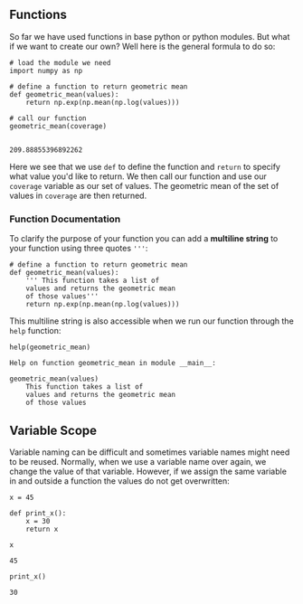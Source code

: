## Functions

So far we have used functions in base python or python modules. But what if we want to create our own? Well here is the general formula to do so:

```
# load the module we need
import numpy as np 

# define a function to return geometric mean
def geometric_mean(values):
    return np.exp(np.mean(np.log(values)))
   
# call our function
geometric_mean(coverage)                 
    
```

```
209.88855396892262
```

Here we see that we use `def` to define the function and `return` to specify what value you'd like to return. We then call our function and use our `coverage` variable as our set of values. The geometric mean of the set of values in `coverage` are then returned.

### Function Documentation

To clarify the purpose of your function you can add a **multiline string** to your function using three quotes `'''`:

```
# define a function to return geometric mean
def geometric_mean(values):
    ''' This function takes a list of
    values and returns the geometric mean 
    of those values'''
    return np.exp(np.mean(np.log(values)))
```

This multiline string is also accessible when we run our function through the `help` function:

```
help(geometric_mean)
```

```
Help on function geometric_mean in module __main__:

geometric_mean(values)
    This function takes a list of
    values and returns the geometric mean 
    of those values
```

## Variable Scope

Variable naming can be difficult and sometimes variable names might need to be reused. Normally, when we use a variable name over again, we change the value of that variable. However, if we assign the same variable in and outside a function the values do not get overwritten:

```
x = 45

def print_x():
    x = 30
    return x
```

```
x
```

```
45
```

```
print_x()
```

```
30
```
